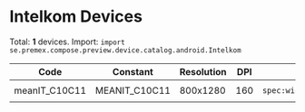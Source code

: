 # Intelkom Devices

Total: **1** devices. Import: `import se.premex.compose.preview.device.catalog.android.Intelkom`

| Code | Constant | Resolution | DPI | Compose Spec | Preview Usage |
|------|----------|------------|-----|-------------|---------------|
| meanIT_C10C11 | MEANIT_C10C11 | 800x1280 | 160 | `spec:width=800px,height=1280px,dpi=160` | `@Preview(device = Intelkom.MEANIT_C10C11)` |

<!-- Generated automatically. Do not edit manually. -->
